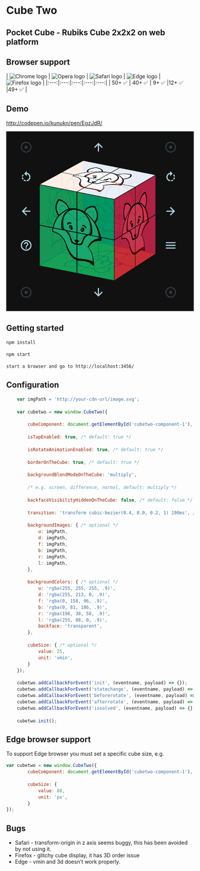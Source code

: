 # Cube Two

## Pocket Cube - Rubiks Cube 2x2x2 on web platform


## Browser support

| <img src="https://cdnjs.cloudflare.com/ajax/libs/browser-logos/37.2.0/archive/chrome-android_18-36/chrome-android_18-36_128x128.png" width="48px" height="48px" alt="Chrome logo"> | <img src="https://cdnjs.cloudflare.com/ajax/libs/browser-logos/37.2.0/archive/opera_10-14/opera_10-14_128x128.png" width="48px" height="48px" alt="Opera logo"> | <img src="https://cdnjs.cloudflare.com/ajax/libs/browser-logos/37.2.0/archive/safari_1-7/safari_1-7_128x128.png" width="48px" height="48px" alt="Safari logo"> |  <img src="https://cdnjs.cloudflare.com/ajax/libs/browser-logos/37.2.0/edge/edge_128x128.png" width="48px" height="48px" alt="Edge logo"> | 
<img src="https://cdnjs.cloudflare.com/ajax/libs/browser-logos/37.2.0/archive/firefox_1.5-3/firefox_1.5-3_128x128.png" width="48px" height="48px" alt="Firefox logo"> |
|:---:|:---:|:---:|:---:|:---:|
| 50+ ✅ | 40+ ✅ | 9+ ✅ |12+ ✅ |49+ ✅ |


## Demo

http://codepen.io/kunukn/pen/EgzJdR/

![demo](/demo/pocket-cube.gif?raw=true)


## Getting started
```
npm install

npm start

start a browser and go to http://localhost:3456/
```
## Configuration
```javascript
    var imgPath = 'http://your-cdn-url/image.svg';

    var cubetwo = new window.CubeTwo({
    
        cubeComponent: document.getElementById('cubetwo-component-1'), /* required */
        
        isTapEnabled: true, /* default: true */
        
        isRotateAnimationEnabled: true, /* default: true */
        
        borderOnTheCube: true, /* default: true */
        
        backgroundBlendModeOnTheCube: 'multiply', 
        
        /* e.g. screen, difference, normal, default: multiply */
        
        backfaceVisibilityHiddenOnTheCube: false, /* default: false */
        
        transition: 'transform cubic-bezier(0.4, 0.0, 0.2, 1) 190ms', /* optional */
        
        backgroundImages: { /* optional */
            u: imgPath,
            d: imgPath,
            f: imgPath,
            b: imgPath,
            r: imgPath,
            l: imgPath,
        },
        
        backgroundColors: { /* optional */
            u: 'rgba(255, 255, 255, .9)',
            d: 'rgba(255, 213, 0, .9)',
            f: 'rgba(0, 158, 96, .9)',
            b: 'rgba(0, 81, 186, .9)',
            r: 'rgba(196, 30, 58, .9)',
            l: 'rgba(255, 88, 0, .9)',
            backface: 'transparent',
        },
        
        cubeSize: { /* optional */
            value: 25,
            unit: 'vmin',
        }
    });
    
    cubetwo.addCallbackForEvent('init', (eventname, payload) => {});
    cubetwo.addCallbackForEvent('statechange', (eventname, payload) => {});
    cubetwo.addCallbackForEvent('beforerotate', (eventname, payload) => {});
    cubetwo.addCallbackForEvent('afterrotate', (eventname, payload) => {});
    cubetwo.addCallbackForEvent('issolved', (eventname, payload) => {});
    
    cubetwo.init();
```

## Edge browser support

To support Edge browser you must set a specific cube size, e.g.

```javascript
var cubetwo = new window.CubeTwo({
        cubeComponent: document.getElementById('cubetwo-component-1'),        
        
        cubeSize: {
            value: 80,
            unit: 'px',
        }
});
```


## Bugs

* Safari - transform-origin in z axis seems buggy, this has been avoided by not using it.
* Firefox - glitchy cube display, it has 3D order issue
* Edge - vmin and 3d doesn't work properly.
